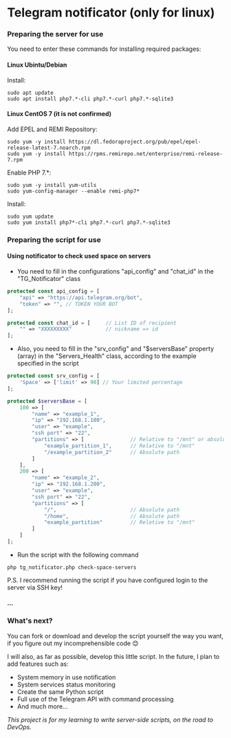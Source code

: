 # Telegram notificator (only for linux)

### **Preparing the server for use**

You need to enter these commands for installing required packages:

#### Linux Ubintu/Debian

Install:
```
sudo apt update
sudo apt install php7.*-cli php7.*-curl php7.*-sqlite3
```

#### Linux CentOS 7 (it is not confirmed)

Add EPEL and REMI Repository:
```
sudo yum -y install https://dl.fedoraproject.org/pub/epel/epel-release-latest-7.noarch.rpm
sudo yum -y install https://rpms.remirepo.net/enterprise/remi-release-7.rpm
```

Enable PHP 7.\*:
```
sudo yum -y install yum-utils
sudo yum-config-manager --enable remi-php7*
```

Install:
```
sudo yum update
sudo yum install php7*-cli php7.*-curl php7.*-sqlite3
```

### **Preparing the script for use**

#### Using notificator to check used space on servers

- You need to fill in the configurations "api_config" and "chat_id" in the "TG_Notificator" class

```php
protected const api_config = [
    "api" => "https://api.telegram.org/bot",
    "token" => "", // TOKEN YOUR BOT
];

protected const chat_id = [     // List ID of recipient
    "" => "XXXXXXXXX"           // nickname => id
];
```

- Also, you need to fill in the "srv_config" and "$serversBase" property (array) in the "Servers_Health" class, according to the example specified in the script

```php
protected const srv_config = [
    'Space' => ['limit' => 90] // Your limited percentage
];

protected $serversBase = [
    100 => [
        "name" => "example_1",
        "ip" => "192.168.1.100",
        "user" => "example",
        "ssh port" => "22",
        "partitions" => [               // Relative to "/mnt" or absolute path 
            "example_partition_1",      // Relative to "/mnt"
            "/example_partition_2"      // Absolute path
        ]
    ],
    200 => [
        "name" => "example_2",
        "ip" => "192.168.1.200",
        "user" => "example",
        "ssh port" => "22",
        "partitions" => [
            "/",                        // Absolute path
            "/home",                    // Absolute path
            "example_partition"         // Relative to "/mnt"
        ]
    ]
];
```

- Run the script with the following command

```
php tg_notificator.php check-space-servers
```

P.S. I recommend running the script if you have configured login to the server via SSH key!

#### ...

### **What's next?**

You can fork or download and develop the script yourself the way you want, if you figure out my incomprehensible code :blush:

I will also, as far as possible, develop this little script. In the future, I plan to add features such as:

- System memory in use notification
- System services status monitoring
- Create the same Python script
- Full use of the Telegram API with command processing
- And much more...

*This project is for my learning to write server-side scripts, on the road to DevOps.*
